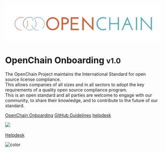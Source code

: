 ![logo](./img/logo_1.png ':no-zoom')

# OpenChain Onboarding <small>v1.0</small> 
The OpenChain Project maintains the International Standard for open source license compliance. <br>
This allows companies of all sizes and in all sectors to adopt the key requirements of a quality open source compliance program. <br>
This is an open standard and all parties are welcome to engage with our community, to share their knowledge, and to contribute to the future of our<br> standard.

[OpenChain Onboarding](Introduction.md)
[GitHub Guidelines](https://openchain-project.github.io/github_training/)
[helpdesk](mailto:helpdesk@lists.openchainproject.org)

<a href="mailto:helpdesk@lists.openchainproject.org"><img src="https://img.shields.io/badge/gmail-%23DD0031.svg?&style=for-the-badge&logo=gmail&logoColor=white"/></a>

[Helpdesk](mailto:lunde@adobe.com?subject=[GitHub]%20Source%20Han%20Sans)

![color](#f6f8fa)

